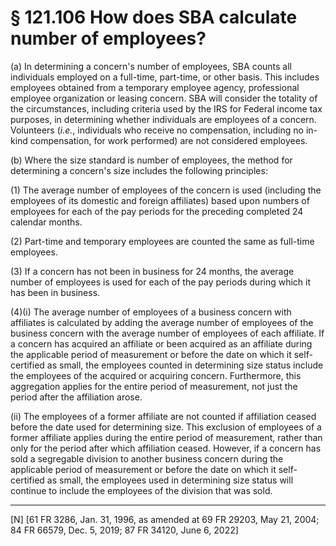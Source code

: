 # § 121.106   How does SBA calculate number of employees?

(a) In determining a concern's number of employees, SBA counts all individuals employed on a full-time, part-time, or other basis. This includes employees obtained from a temporary employee agency, professional employee organization or leasing concern. SBA will consider the totality of the circumstances, including criteria used by the IRS for Federal income tax purposes, in determining whether individuals are employees of a concern. Volunteers (*i.e.*, individuals who receive no compensation, including no in-kind compensation, for work performed) are not considered employees.


(b) Where the size standard is number of employees, the method for determining a concern's size includes the following principles:


(1) The average number of employees of the concern is used (including the employees of its domestic and foreign affiliates) based upon numbers of employees for each of the pay periods for the preceding completed 24 calendar months.


(2) Part-time and temporary employees are counted the same as full-time employees.


(3) If a concern has not been in business for 24 months, the average number of employees is used for each of the pay periods during which it has been in business.


(4)(i) The average number of employees of a business concern with affiliates is calculated by adding the average number of employees of the business concern with the average number of employees of each affiliate. If a concern has acquired an affiliate or been acquired as an affiliate during the applicable period of measurement or before the date on which it self-certified as small, the employees counted in determining size status include the employees of the acquired or acquiring concern. Furthermore, this aggregation applies for the entire period of measurement, not just the period after the affiliation arose.


(ii) The employees of a former affiliate are not counted if affiliation ceased before the date used for determining size. This exclusion of employees of a former affiliate applies during the entire period of measurement, rather than only for the period after which affiliation ceased. However, if a concern has sold a segregable division to another business concern during the applicable period of measurement or before the date on which it self-certified as small, the employees used in determining size status will continue to include the employees of the division that was sold.



---

[N] [61 FR 3286, Jan. 31, 1996, as amended at 69 FR 29203, May 21, 2004; 84 FR 66579, Dec. 5, 2019; 87 FR 34120, June 6, 2022]




